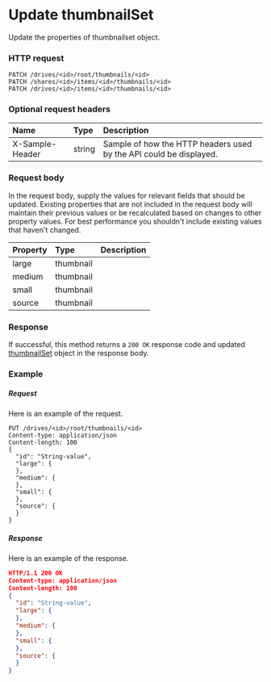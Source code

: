 # Update thumbnailSet

Update the properties of thumbnailset object.
### HTTP request
```http
PATCH /drives/<id>/root/thumbnails/<id>
PATCH /shares/<id>/items/<id>/thumbnails/<id>
PATCH /drives/<id>/items/<id>/thumbnails/<id>
```
### Optional request headers
| Name       | Type | Description|
|:-----------|:------|:----------|
| X-Sample-Header  | string  | Sample of how the HTTP headers used by the API could be displayed.|

### Request body
In the request body, supply the values for relevant fields that should be updated. Existing properties that are not included in the request body will maintain their previous values or be recalculated based on changes to other property values. For best performance you shouldn't include existing values that haven't changed.

| Property	   | Type	|Description|
|:---------------|:--------|:----------|
|large|thumbnail||
|medium|thumbnail||
|small|thumbnail||
|source|thumbnail||

### Response
If successful, this method returns a `200 OK` response code and updated [thumbnailSet](../resources/thumbnailset.md) object in the response body.
### Example
##### Request
Here is an example of the request.
```http
PUT /drives/<id>/root/thumbnails/<id>
Content-type: application/json
Content-length: 100
{
  "id": "String-value",
  "large": {
  },
  "medium": {
  },
  "small": {
  },
  "source": {
  }
}
```
##### Response
Here is an example of the response.
```json
HTTP/1.1 200 OK
Content-type: application/json
Content-length: 100
{
  "id": "String-value",
  "large": {
  },
  "medium": {
  },
  "small": {
  },
  "source": {
  }
}
```
